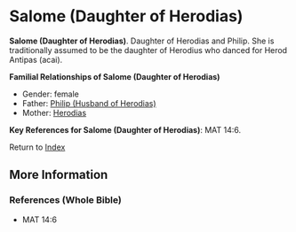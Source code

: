 # Salome (Daughter of Herodias)
**Salome (Daughter of Herodias)**. 
Daughter of Herodias and Philip. She is traditionally assumed to be the daughter of Herodius who danced for Herod Antipas (acai). 




**Familial Relationships of Salome (Daughter of Herodias)**


* Gender: female
* Father: [Philip (Husband of Herodias)](Philip.2.md)
* Mother: [Herodias](Herodias.md)




**Key References for Salome (Daughter of Herodias)**: 
MAT 14:6. 






Return to [Index](00-Index.md)

## More Information

### References (Whole Bible)

* MAT 14:6



